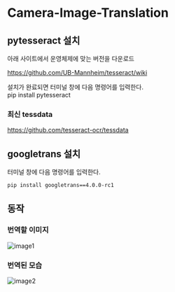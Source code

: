 # Camera-Image-Translation

## pytesseract 설치

아래 사이트에서 운영체제에 맞는 버전을 다운로드

https://github.com/UB-Mannheim/tesseract/wiki

설치가 완료되면 터미널 창에 다음 명령어를 입력한다.  
pip install pytesseract

### 최신 tessdata
https://github.com/tesseract-ocr/tessdata

## googletrans 설치

터미널 창에 다음 명령어를 입력한다.
```
pip install googletrans==4.0.0-rc1
```

## 동작

### 번역할 이미지
![image1](https://user-images.githubusercontent.com/73572179/127458027-6828653b-27d2-4bde-8d68-9345c53ac05b.jpg)

### 번역된 모습

![image2](https://user-images.githubusercontent.com/73572179/127458069-a1558b33-9618-4eb3-bf8b-6ee2dec0bc73.JPG)
